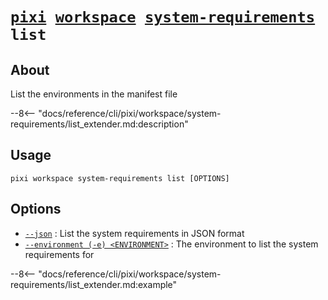 <!--- This file is autogenerated. Do not edit manually! -->
# <code>[pixi](../../../pixi.md) [workspace](../../workspace.md) [system-requirements](../system-requirements.md) list</code>

## About
List the environments in the manifest file

--8<-- "docs/reference/cli/pixi/workspace/system-requirements/list_extender.md:description"

## Usage
```
pixi workspace system-requirements list [OPTIONS]
```

## Options
- <a id="arg---json" href="#arg---json">`--json`</a>
:  List the system requirements in JSON format
- <a id="arg---environment" href="#arg---environment">`--environment (-e) <ENVIRONMENT>`</a>
:  The environment to list the system requirements for

--8<-- "docs/reference/cli/pixi/workspace/system-requirements/list_extender.md:example"
